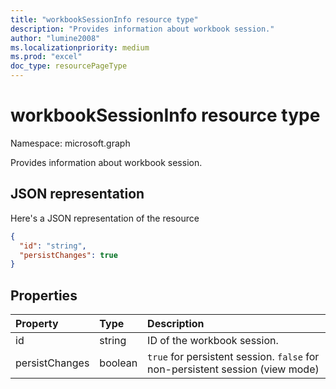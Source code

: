 ```yaml
---
title: "workbookSessionInfo resource type"
description: "Provides information about workbook session."
author: "lumine2008"
ms.localizationpriority: medium
ms.prod: "excel"
doc_type: resourcePageType
---
```


# workbookSessionInfo resource type

Namespace: microsoft.graph

Provides information about workbook session.


## JSON representation

Here's a JSON representation of the resource

<!-- {
  "blockType": "resource",
  "optionalProperties": [  ],
  "@odata.type": "microsoft.graph.workbookSessionInfo"
}-->

```json
{
  "id": "string",
  "persistChanges": true
}
```

## Properties

| Property | Type  | Description                               |
|:---------|:------|:------------------------------------------|
| id  | string | ID of the workbook session. |
| persistChanges | boolean |  `true` for persistent session. `false` for non-persistent session (view mode) |


